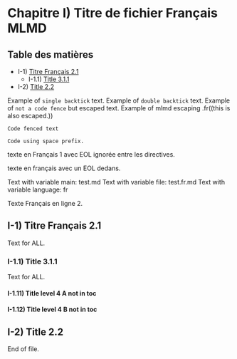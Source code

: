 # Chapitre I) Titre de fichier Français MLMD<A id="a1"></A>

## Table des matières<A id="toc"></A>

  - I-1) [Titre Français 2.1](test.md#a2)
    - I-1.1) [Title 3.1.1](test.md#a3)
  - I-2) [Title 2.2](test.md#a6)

Example of `single backtick` text.
Example of ``double backtick`` text.
Example of ```not a code fence``` but escaped text.
Example of mlmd escaping .fr((this is also escaped.))

```code
Code fenced text
```

    Code using space prefix.

texte en Français 1 avec EOL ignorée entre les directives.

texte en français avec
un EOL dedans.

Text with variable main: test.md
Text with variable file: test.fr.md
Text with variable language: fr

Texte Français en ligne 2.

## I-1) Titre Français 2.1<A id="a2"></A>

Text for ALL.

### I-1.1) Title 3.1.1<A id="a3"></A>

Text for ALL.

#### I-1.11) Title level 4 A not in toc<A id="a4"></A>

#### I-1.12) Title level 4 B not in toc<A id="a5"></A>

## I-2) Title 2.2<A id="a6"></A>

End of file.
